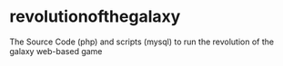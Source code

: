 revolutionofthegalaxy
=====================

The Source Code (php) and scripts (mysql) to run the revolution of the galaxy web-based game
